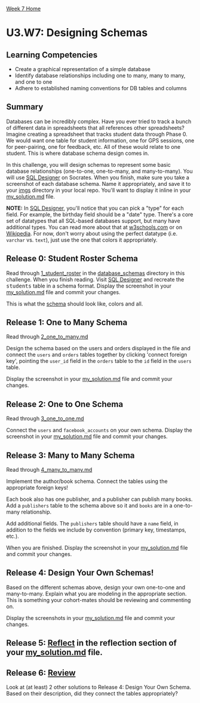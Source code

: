 [Week 7 Home](../)

# U3.W7: Designing Schemas 

## Learning Competencies
- Create a graphical representation of a simple database
- Identify database relationships including one to many, many to many, and one to one
- Adhere to established naming conventions for DB tables and columns


## Summary
Databases can be incredibly complex. Have you ever tried to track a bunch of different data in spreadsheets that all references other spreadsheets? Imagine creating a spreadsheet that tracks student data through Phase 0. We would want one table for student information, one for GPS sessions, one for peer-pairing, one for feedback, etc. All of these would relate to one student. This is where database schema design comes in. 

In this challenge, you will design schemas to represent some basic database relationships (one-to-one, one-to-many, and many-to-many). You will use [SQL Designer](https://socrates.devbootcamp.com/sql) on Socrates. When you finish, make sure you take a screenshot of each database schema. Name it appropriately, and save it to your [imgs](../imgs) directory in your local repo. You'll want to display it inline in your [my_solution.md](my_solution.md) file.

**NOTE:** In [SQL Designer](https://socrates.devbootcamp.com/sql), you'll notice that you can pick a "type" for each field.  For example, the birthday field should be a "date" type.  There's a core set of datatypes that all SQL-based databases support, but many have additional types. You can read more about that at [w3schools.com](http://www.w3schools.com/sql/sql_datatypes.asp) or on [Wikipedia](http://en.wikipedia.org/wiki/SQL#Data_types). For now, don't worry about using the perfect datatype (i.e. `varchar` vs. `text`), just use the one that colors it appropriately.

## Release 0: Student Roster Schema
Read through [1_student_roster](1_student_roster.md) in the [database_schemas](database_schemas) directory in this challenge. When you finish reading. Visit [SQL Designer](https://socrates.devbootcamp.com/sql) and recreate the <tt>students</tt> table in a schema format. Display the screenshot in your [my_solution.md](my_solution.md) file and commit your changes.

This is what the [schema](http://f.cl.ly/items/0z3p0i1Y0G3h1A3V1d2p/Screen%20Shot%202012-05-17%20at%205.04.38%20PM.png) should look like, colors and all.

## Release 1: One to Many Schema
Read through [2_one_to_many.md](2_one_to_many.md)

Design the schema based on the users and orders displayed in the file and connect the `users` and `orders` tables together by clicking 'connect foreign key', pointing the `user_id` field in the `orders` table to the `id` field in the `users` table. 

Display the screenshot in your [my_solution.md](my_solution.md) file and commit your changes.

## Release 2: One to One Schema
Read through [3_one_to_one.md](3_one_to_one.md)

Connect the `users` and `facebook_accounts` on your own schema. Display the screenshot in your [my_solution.md](my_solution.md) file and commit your changes. 

## Release 3: Many to Many Schema
Read through [4_many_to_many.md](4_many_to_many.md)

Implement the author/book schema. Connect the tables using the appropriate foreign keys! 

Each book also has one publisher, and a publisher can publish many books.  Add a `publishers` table to the schema above so it and `books` are in a one-to-many relationship.  

Add additional fields. The `publishers` table should have a `name` field, in addition to the fields we include by convention (primary key, timestamps, etc.).

When you are finished. Display the screenshot in your [my_solution.md](my_solution.md) file and commit your changes. 

## Release 4: Design Your Own Schemas!
Based on the different schemas above, design your own one-to-one and many-to-many. Explain what you are modeling in the appropriate section. This is something your cohort-mates should be reviewing and commenting on.

Display the screenshots in your [my_solution.md](my_solution.md) file and commit your changes.

## Release 5: [Reflect](../../references/reflection.md) in the reflection section of your [my_solution.md](my_solution.md) file. 

## Release 6: [Review](../../references/review.md)
Look at (at least) 2 other solutions to Release 4: Design Your Own Schema. Based on their description, did they connect the tables appropriately? 
